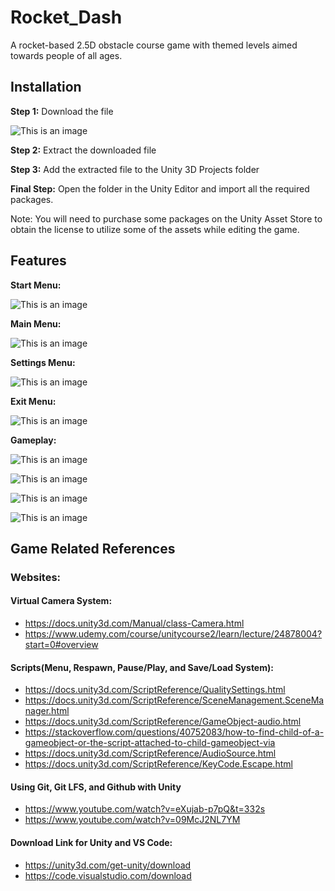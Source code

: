 # Rocket_Dash
A rocket-based 2.5D obstacle course game with themed levels aimed towards people of all ages.

## Installation

**Step 1:**
Download the file

![This is an image](/Assets/GameImages/DownloadGame.png)

**Step 2:**
Extract the downloaded file

**Step 3:**
Add the extracted file to the Unity 3D Projects folder

**Final Step:**
Open the folder in the Unity Editor and import all the required packages.

Note: You will need to purchase some packages on the Unity Asset Store to obtain the license to utilize some of the assets while editing the game.

## Features

**Start Menu:**

![This is an image](/Assets/GameImages/StartMenu.png)

**Main Menu:**

![This is an image](/Assets/GameImages/MainMenu.png)

**Settings Menu:**

![This is an image](/Assets/GameImages/SettingsMenu.png)

**Exit Menu:**

![This is an image](/Assets/GameImages/ExitMenu.png)

**Gameplay:**

![This is an image](/Assets/GameImages/Level1.png)

![This is an image](/Assets/GameImages/Level2.png)

![This is an image](/Assets/GameImages/Level3.png)

![This is an image](/Assets/GameImages/Level4.png)

## Game Related References

### Websites:

#### Virtual Camera System:
- https://docs.unity3d.com/Manual/class-Camera.html
- https://www.udemy.com/course/unitycourse2/learn/lecture/24878004?start=0#overview

#### Scripts(Menu, Respawn, Pause/Play, and Save/Load System):
- https://docs.unity3d.com/ScriptReference/QualitySettings.html
- https://docs.unity3d.com/ScriptReference/SceneManagement.SceneManager.html
- https://docs.unity3d.com/ScriptReference/GameObject-audio.html
- https://stackoverflow.com/questions/40752083/how-to-find-child-of-a-gameobject-or-the-script-attached-to-child-gameobject-via
- https://docs.unity3d.com/ScriptReference/AudioSource.html
- https://docs.unity3d.com/ScriptReference/KeyCode.Escape.html

#### Using Git, Git LFS, and Github with Unity
- https://www.youtube.com/watch?v=eXujab-p7pQ&t=332s
- https://www.youtube.com/watch?v=09McJ2NL7YM

#### Download Link for Unity and VS Code:
- https://unity3d.com/get-unity/download
- https://code.visualstudio.com/download

